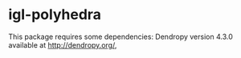 # igl-polyhedra

This package requires some dependencies: Dendropy version 4.3.0 available at http://dendropy.org/, 
